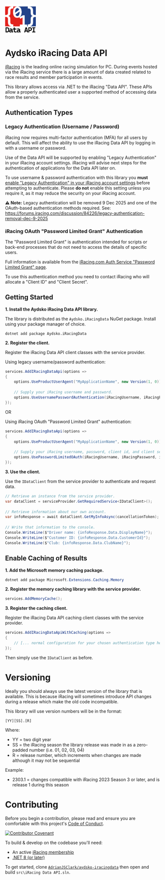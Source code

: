 <img src="images/Aydsko iRacing Data API ReadMe Logo.png" alt="Aydsko iRacing Data API Logo, which contains the characters &quot;{&quot;, &quot;0&quot;, &quot;1&quot;, and &quot;}&quot; on a red & blue field with &quot;Data API&quot; written below." width="100" />

# Aydsko iRacing Data API

[iRacing](https://www.iracing.com) is the leading online racing simulation for PC. During events hosted via the iRacing service there is a large amount of data created related to race results and member participation in events.

This library allows access via .NET to the iRacing "Data API". These APIs allow a properly authenticated user a supported method of accessing data from the service.

## Authentication Types

### Legacy Authentication (Username / Password)

iRacing now requires multi-factor authentication (MFA) for all users by default. This will affect the ability to use the iRacing Data API by logging in with a username or password.

Use of the Data API will be supported by enabling "Legacy Authentication" in your iRacing account settings. iRacing will advise next steps for the authentication of applications for the Data API later on.

To use username & password authentication with this library you **must** [enable "Legacy Authentication" in your iRacing account settings](https://support.iracing.com/support/solutions/articles/31000173894-enabling-or-disabling-legacy-read-only-authentication) before attempting to authenticate. Please **do not** enable this setting unless you require it, as it may reduce the security on your iRacing account.

**⚠ Note:** Legacy authentication will be removed 9 Dec 2025 and one of the OAuth-based authentication methods required. See: https://forums.iracing.com/discussion/84226/legacy-authentication-removal-dec-9-2025

### iRacing OAuth "Password Limited Grant" Authentication

The "Password Limited Grant" is authentication intended for scripts or back-end processes that do not need to access the details of specific users.

Full information is available from the [iRacing.com Auth Service "Password Limited Grant" page](https://oauth.iracing.com/oauth2/book/token_endpoint.html#password-limited-grant).

To use this authentication method you need to contact iRacing who will allocate a "Client ID" and "Client Secret".

## Getting Started

**1. Install the Aydsko iRacing Data API library.**

The library is distributed as the `Aydsko.iRacingData` NuGet package. Install using your package manager of choice.

```pwsh
dotnet add package Aydsko.iRacingData
```

**2. Register the client.**

Register the iRacing Data API client classes with the service provider.

Using legacy username/password authentication:

```csharp
services.AddIRacingDataApi(options =>
{
    options.UseProductUserAgent("MyApplicationName", new Version(1, 0));

    // Supply your iRacing username and password.
    options.UseUsernamePasswordAuthentication(iRacingUsername, iRacingPassword);
});
```

OR

Using iRacing OAuth "Password Limited Grant" authentication:

```csharp
services.AddIRacingDataApi(options =>
{
    options.UseProductUserAgent("MyApplicationName", new Version(1, 0));

    // Supply your iRacing username, password, client id, and client secret.
    options.UsePasswordLimitedOAuth(iRacingUsername, iRacingPassword, iRacingClientId, iRacingClientSecret);
});
```

**3. Use the client.**

Use the `IDataClient` from the service provider to authenticate and request data.

```csharp
// Retrieve an instance from the service provider.
var dataClient = serviceProvider.GetRequiredService<IDataClient>();

// Retrieve information about our own account.
var infoResponse = await dataClient.GetMyInfoAsync(cancellationToken);

// Write that information to the console.
Console.WriteLine($"Driver name: {infoResponse.Data.DisplayName}");
Console.WriteLine($"Customer ID: {infoResponse.Data.CustomerId}");
Console.WriteLine($"Club: {infoResponse.Data.ClubName}");
```

## Enable Caching of Results

**1. Add the Microsoft memory caching package.**

```powershell
dotnet add package Microsoft.Extensions.Caching.Memory
```

**2. Register the memory caching library with the service provider.**

```csharp
services.AddMemoryCache();
```

**3. Register the caching client.**

Register the iRacing Data API caching client classes with the service provider.

```csharp
services.AddIRacingDataApiWithCaching(options =>
{
    // [... normal configuration for your chosen authentication type here]
});
```

Then simply use the `IDataClient` as before.

# Versioning

Ideally you should always use the latest version of the library that is available. This is because iRacing will sometimes introduce API changes during a release which make the old code incompatible.

This library will use version numbers will be in the format:

    [YY][SS].[R]

Where:
 - YY = two digit year
 - SS = the iRacing season the library release was made in as a zero-padded number (i.e. 01, 02, 03, 04)
 - R  = release number, which increments when changes are made although it may not be sequential

Example:

 - 2303.1 = changes compatible with iRacing 2023 Season 3 or later, and is release 1 during this season

# Contributing

Before you begin a contribution, please read and ensure you are comfortable with this project's [Code of Conduct](https://github.com/AdrianJSClark/aydsko-iracingdata/blob/main/CODE_OF_CONDUCT.md).

[![Contributor Covenant](https://img.shields.io/badge/Contributor%20Covenant-2.1-4baaaa.svg)](https://github.com/AdrianJSClark/aydsko-iracingdata/blob/main/CODE_OF_CONDUCT.md)

To build & develop on the codebase you'll need:

 - An active [iRacing membership](https://www.iracing.com/membership/)
 - [.NET 8 (or later)](https://dot.net)

To get started, clone [`AdrianJSClark/aydsko-iracingdata`](https://github.com/AdrianJSClark/aydsko-iracingdata) then open and build `src\iRacing Data API.sln`.
